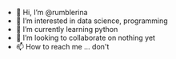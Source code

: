 - 👋 Hi, I’m @rumblerina
- 👀 I’m interested in data science, programming
- 🌱 I’m currently learning python 
- 💞️ I’m looking to collaborate on nothing yet
- 📫 How to reach me ... don't

<!---
rumblerina/rumblerina is a ✨ special ✨ repository because its `README.md` (this file) appears on your GitHub profile.
You can click the Preview link to take a look at your changes.
--->
